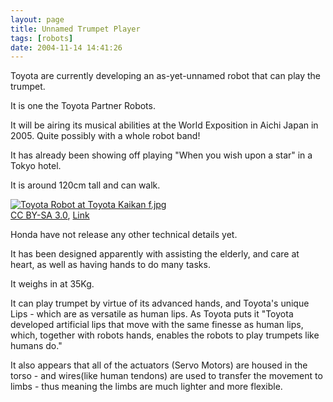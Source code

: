```yaml
---
layout: page
title: Unnamed Trumpet Player
tags: [robots]
date: 2004-11-14 14:41:26
---
```

Toyota are currently developing an as-yet-unnamed robot that can play the trumpet.

It is one the Toyota Partner Robots.

It will be airing its musical abilities at the World Exposition in Aichi Japan in 2005.  Quite possibly with a whole robot band!

It has already been showing off playing "When you wish upon a star" in a Tokyo hotel.

It is around 120cm tall and can walk.

<p><a href="https://commons.wikimedia.org/wiki/File:Toyota_Robot_at_Toyota_Kaikan_f.jpg#/media/File:Toyota_Robot_at_Toyota_Kaikan_f.jpg"><img src="https://upload.wikimedia.org/wikipedia/commons/6/6f/Toyota_Robot_at_Toyota_Kaikan_f.jpg" alt="Toyota Robot at Toyota Kaikan f.jpg"></a><br><a href="http://creativecommons.org/licenses/by-sa/3.0/" title="Creative Commons Attribution-Share Alike 3.0">CC BY-SA 3.0</a>, <a href="https://commons.wikimedia.org/w/index.php?curid=595652">Link</a></p>

Honda have not release any other technical details yet.

It has been designed apparently with assisting the elderly, and care at heart, as well as having hands to do many tasks.

It weighs in at 35Kg.

It can play trumpet by virtue of its advanced hands, and Toyota's unique Lips - which are as versatile as human lips.  As Toyota puts it "Toyota developed artificial lips that move with the same finesse as human lips, which, together with robots hands, enables the robots to play trumpets like humans do."

It also appears that all of the actuators (Servo Motors) are housed in the torso - and wires(like human tendons) are used to transfer the movement to limbs - thus meaning the limbs are much lighter and more flexible.
